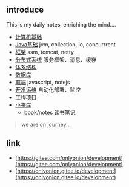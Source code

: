 
## introduce
This is my daily notes, enriching the mind....
* [计算机基础](./00-base/README.md) 
* [Java基础](./10-java/README.md)  jvm, collection, io, concurrrent
* [框架](./20-framework/README.md) ssm, tomcat, netty
* [分布式系统](./30-distributed/README.md) 服务框架、消息、缓存
* [体系结构](./40-architecture/README.md) 
* [数据库](./50-database/README.md) 
* [前端](./60-js/README.md) javascript, notejs
* [开发运维](./70-dev-ops/README.md)  自动化部署、监控
* [工程项目](./80-project/README.md) 
* [小书库](./99-book/README.md)
  - [book/notes](./99-book/notes/README.md) 读书笔记

> we are on journey...

## link
* [https://gitee.com/onlyonion/development](https://gitee.com/onlyonion/development) 
* [https://onlyonion.gitee.io/development](https://onlyonion.gitee.io/development)

